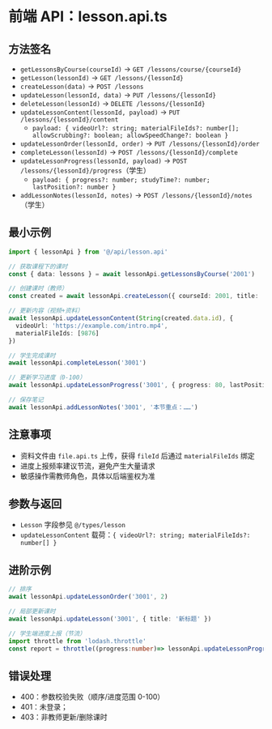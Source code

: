 # 前端 API：lesson.api.ts

## 方法签名
- `getLessonsByCourse(courseId)` → `GET /lessons/course/{courseId}`
- `getLesson(lessonId)` → `GET /lessons/{lessonId}`
- `createLesson(data)` → `POST /lessons`
- `updateLesson(lessonId, data)` → `PUT /lessons/{lessonId}`
- `deleteLesson(lessonId)` → `DELETE /lessons/{lessonId}`
- `updateLessonContent(lessonId, payload)` → `PUT /lessons/{lessonId}/content`
  - `payload: { videoUrl?: string; materialFileIds?: number[]; allowScrubbing?: boolean; allowSpeedChange?: boolean }`
- `updateLessonOrder(lessonId, order)` → `PUT /lessons/{lessonId}/order`
- `completeLesson(lessonId)` → `POST /lessons/{lessonId}/complete`
- `updateLessonProgress(lessonId, payload)` → `POST /lessons/{lessonId}/progress`（学生）
  - `payload: { progress?: number; studyTime?: number; lastPosition?: number }`
- `addLessonNotes(lessonId, notes)` → `POST /lessons/{lessonId}/notes`（学生）

## 最小示例
```ts
import { lessonApi } from '@/api/lesson.api'

// 获取课程下的课时
const { data: lessons } = await lessonApi.getLessonsByCourse('2001')

// 创建课时（教师）
const created = await lessonApi.createLesson({ courseId: 2001, title: '第一课', order: 1 } as any)

// 更新内容（视频+资料）
await lessonApi.updateLessonContent(String(created.data.id), {
  videoUrl: 'https://example.com/intro.mp4',
  materialFileIds: [9876]
})

// 学生完成课时
await lessonApi.completeLesson('3001')

// 更新学习进度（0-100）
await lessonApi.updateLessonProgress('3001', { progress: 80, lastPosition: 120, studyTime: 30 })

// 保存笔记
await lessonApi.addLessonNotes('3001', '本节重点：……')
```

## 注意事项
- 资料文件由 `file.api.ts` 上传，获得 `fileId` 后通过 `materialFileIds` 绑定
- 进度上报频率建议节流，避免产生大量请求
- 敏感操作需教师角色，具体以后端鉴权为准

## 参数与返回
- `Lesson` 字段参见 `@/types/lesson`
- `updateLessonContent` 载荷：`{ videoUrl?: string; materialFileIds?: number[] }`

## 进阶示例
```ts
// 排序
await lessonApi.updateLessonOrder('3001', 2)

// 局部更新课时
await lessonApi.updateLesson('3001', { title: '新标题' })

// 学生端进度上报（节流）
import throttle from 'lodash.throttle'
const report = throttle((progress:number)=> lessonApi.updateLessonProgress('3001', progress), 1500)
```

## 错误处理
- 400：参数校验失败（顺序/进度范围 0-100）
- 401：未登录；
- 403：非教师更新/删除课时
